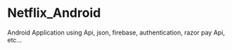 # Netflix_Android
Android Application using Api, json, firebase, authentication, razor pay Api, etc...
